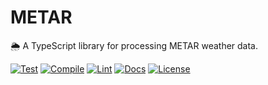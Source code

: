 # METAR

🌦 A TypeScript library for processing METAR weather data.

[![Test](https://img.shields.io/github/workflow/status/willbarkoff/metar/test?label=build&logo=github&style=flat-square)](https://github.com/willbarkoff/metar/actions/workflows/test.yml)
[![Compile](https://img.shields.io/github/workflow/status/willbarkoff/metar/compile?label=build&logo=github&style=flat-square)](https://github.com/willbarkoff/metar/actions/workflows/compile.yml)
[![Lint](https://img.shields.io/github/workflow/status/willbarkoff/metar/lint?label=lint&logo=github&style=flat-square)](https://github.com/willbarkoff/metar/actions/workflows/lint.yml)
[![Docs](https://img.shields.io/github/deployments/willbarkoff/metar/production?label=docs&logo=vercel&style=flat-square)](https://metar-doc.willbarkoff.dev)
[![License](https://img.shields.io/github/license/willbarkoff/metar?style=flat-square)](./LICENSE.md)